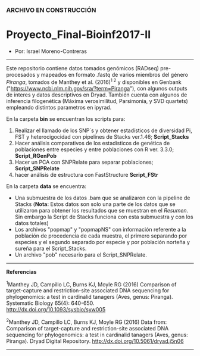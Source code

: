 ### ARCHIVO EN CONSTRUCCIÓN

# Proyecto_Final-Bioinf2017-II
- Por: Israel Moreno-Contreras
__________

Este repositorio contiene datos tomados genómicos (RADseq) pre-procesados y mapeados en formato .fastq de varios miembros del género *Piranga*, tomados de Manthey et al. (2016)<sup>1 2</sup> y disponibles en Genbank ("https://www.ncbi.nlm.nih.gov/sra/?term=Piranga"), con algunos outputs de interes y datos descriptivos en Dryad. También cuenta con algunos de inferencia filogenética (Máxima verosimilitud, Parsimonia, y SVD quartets) empleando distintos parametros en ipyrad.

En la carpeta **bin** se encuentran los scripts para:
 
1.	Realizar el llamado de los SNP´s y obtener estadísticos de diversidad Pi, FST y heterocigocidad con pipelines de Stacks ver.1.46; **Script_Stacks**
2.	Hacer análisis comparativos de los estadísticos de genética de poblaciones entre especies y entre poblaciones con R ver. 3.3.0; **Script_RGenPob**
3.	Hacer un PCA con SNPRelate para separar poblaciones; **Script_SNPRelate** 
4.	hacer análisis de estructura con FastStructure **Script_FStr**
 
En la carpeta **data** se encuentra:

*	Una submuestra de los datos .bam que se analizaron con la pipeline de Stacks (**Nota:** Estos datos son solo una parte de los datos que se utilizaron para obtener los resultados que se muestran en el *Resumen*. Sin embargo la Script de Stacks funciona con esta submuestra y con los datos totales) 
*	Los archivos "popmap" y "popmapNS" con información referente a la población de procedencia de cada muestra, el primero separando por especies y el segundo separado por especie y por población norteña y sureña para el Script_Stacks. 
*	Un archivo "pob" necesario para el Script_SNPRelate.


____
**Referencias**

<sup>1</sup>Manthey JD, Campillo LC, Burns KJ, Moyle RG (2016) Comparison of target-capture and restriction-site associated DNA sequencing for phylogenomics: a test in cardinalid tanagers (Aves, genus: Piranga). Systematic Biology 65(4): 640-650. http://dx.doi.org/10.1093/sysbio/syw005

<sup>2</sup>Manthey JD, Campillo LC, Burns KJ, Moyle RG (2016) Data from: Comparison of target-capture and restriction-site associated DNA sequencing for phylogenomics: a test in cardinalid tanagers (Aves, genus: Piranga). Dryad Digital Repository. http://dx.doi.org/10.5061/dryad.j5n06
___
